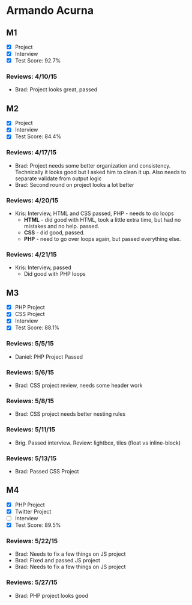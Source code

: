 # Armando Acurna

## M1

- [x] Project
- [x] Interview
- [x] Test Score: 92.7%

### Reviews: 4/10/15
- Brad: Project looks great, passed


## M2

- [x] Project
- [x] Interview
- [x] Test Score: 84.4%

### Reviews: 4/17/15
- Brad: Project needs some better organization and consistency. Technically it looks good but I asked him to clean it up. Also needs to separate validate from output logic
- Brad: Second round on project looks a lot better

### Reviews: 4/20/15
- Kris: Interview, HTML and CSS passed, PHP - needs to do loops
  - **HTML** - did good with HTML, took a little extra time, but had no mistakes and no help. passed.
  - **CSS** - did good, passed. 
  - **PHP** - need to go over loops again, but passed everything else. 

### Reviews: 4/21/15
- Kris: Interview, passed
  - Did good with PHP loops


## M3

- [x] PHP Project
- [x] CSS Project
- [x] Interview 
- [x] Test Score: 88.1%

### Reviews: 5/5/15
- Daniel: PHP Project Passed

### Reviews: 5/6/15
- Brad: CSS project review, needs some header work

### Reviews: 5/8/15
- Brad: CSS project needs better nesting rules

### Reviews: 5/11/15
- Brig. Passed interview. Review: lightbox, tiles (float vs inline-block)

### Reviews: 5/13/15
- Brad: Passed CSS Project

## M4

- [x] PHP Project
- [x] Twitter Project
- [ ] Interview 
- [x] Test Score: 89.5%

### Reviews: 5/22/15
- Brad: Needs to fix a few things on JS project
- Brad: Fixed and passed JS project
- Brad: Needs to fix a few things on JS project

### Reviews: 5/27/15
- Brad: PHP project looks good
